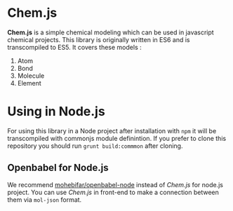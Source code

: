 # Chem.js
**Chem.js** is a simple chemical modeling which can be used in javascript chemical projects. This library is originally written in ES6 and is transcompiled to ES5. It covers these models :

1. Atom
2. Bond
3. Molecule
4. Element

# Using in Node.js
For using this library in a Node project after installation with `npm` it will be transcompiled with commonjs module definintion. If you prefer to clone this repository you should run `grunt build:commmon` after cloning.

## Openbabel for Node.js
We recommend [mohebifar/openbabel-node](https://github.com/mohebifar/openbabel-node) instead of *Chem.js* for node.js project. You can use *Chem.js* in front-end to make a connection between them via `mol-json` format.
